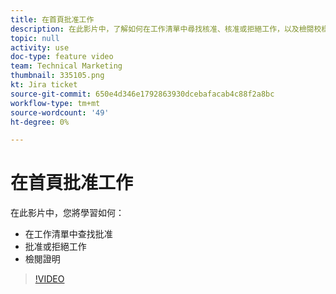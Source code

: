 ```yaml
---
title: 在首頁批准工作
description: 在此影片中，了解如何在工作清單中尋找核准、核准或拒絕工作，以及檢閱校樣。
topic: null
activity: use
doc-type: feature video
team: Technical Marketing
thumbnail: 335105.png
kt: Jira ticket
source-git-commit: 650e4d346e1792863930dcebafacab4c88f2a8bc
workflow-type: tm+mt
source-wordcount: '49'
ht-degree: 0%

---
```


# 在首頁批准工作

在此影片中，您將學習如何：

* 在工作清單中查找批准
* 批准或拒絕工作
* 檢閱證明

>[!VIDEO](https://video.tv.adobe.com/v/335105/?quality=12&learn=on)

